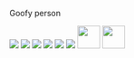 Goofy person

 <img src="https://img.shields.io/badge/HTML5-E34F26?style=for-the-badge&logo=html5&logoColor=white" />
 <img src="https://img.shields.io/badge/Lua-2C2D72?style=for-the-badge&logo=lua&logoColor=white" />
 <img src="https://img.shields.io/badge/Python-FFD43B?style=for-the-badge&logo=python&logoColor=blue" />
 <img src="https://img.shields.io/badge/Scratch-4D97FF?style=for-the-badge&logo=Scratch&logoColor=white" />
 <img src="https://img.shields.io/badge/CSS3-1572B6?style=for-the-badge&logo=css3&logoColor=white" />
 <img src="https://img.shields.io/badge/Kotlin-0095D5?&style=for-the-badge&logo=kotlin&logoColor=white "/>
<img height="40" src="https://cdn.jsdelivr.net/gh/devicons/devicon/icons/java/java-original.svg" />
<img height="40" src="https://upload.wikimedia.org/wikipedia/commons/thumb/d/da/Basic_logo.svg/2560px-Basic_logo.svg.png" />
